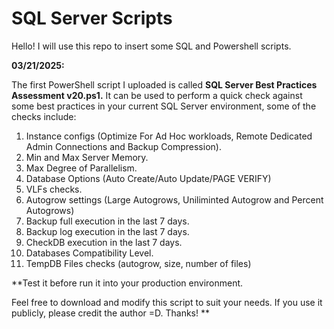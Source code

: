 # SQL Server Scripts

Hello! I will use this repo to insert some SQL and Powershell scripts. 

**03/21/2025:**

The first PowerShell script I uploaded is called **SQL Server Best Practices Assessment v20.ps1.** It can be used to perform a quick check against some best practices in your current SQL Server environment, some of the checks include:

1. Instance configs (Optimize For Ad Hoc workloads, Remote Dedicated Admin Connections and Backup Compression).
2. Min and Max Server Memory.
3. Max Degree of Parallelism.
4. Database Options (Auto Create/Auto Update/PAGE VERIFY)
5. VLFs checks.
6. Autogrow settings (Large Autogrows, Uniliminted Autogrow and Percent Autogrows)
7. Backup full execution in the last 7 days.
8. Backup log execution in the last 7 days.
9. CheckDB execution in the last 7 days.
10. Databases Compatibility Level.
11. TempDB Files checks (autogrow, size, number of files)

**Test it before run it into your production environment.

Feel free to download and modify this script to suit your needs. If you use it publicly, please credit the author =D. Thanks!
**
